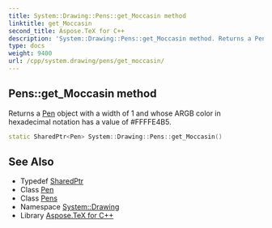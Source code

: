 ```yaml
---
title: System::Drawing::Pens::get_Moccasin method
linktitle: get_Moccasin
second_title: Aspose.TeX for C++
description: 'System::Drawing::Pens::get_Moccasin method. Returns a Pen object with a width of 1 and whose ARGB color in hexadecimal notation has a value of #FFFFE4B5 in C++.'
type: docs
weight: 9400
url: /cpp/system.drawing/pens/get_moccasin/
---
```

## Pens::get_Moccasin method


Returns a [Pen](../../pen/) object with a width of 1 and whose ARGB color in hexadecimal notation has a value of #FFFFE4B5.

```cpp
static SharedPtr<Pen> System::Drawing::Pens::get_Moccasin()
```

## See Also

* Typedef [SharedPtr](../../../system/sharedptr/)
* Class [Pen](../../pen/)
* Class [Pens](../)
* Namespace [System::Drawing](../../)
* Library [Aspose.TeX for C++](../../../)
